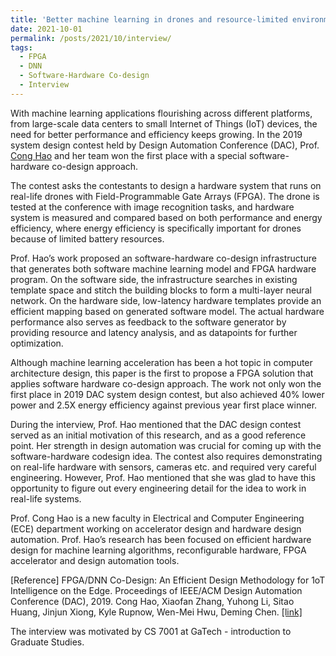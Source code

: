 ```yaml
---
title: 'Better machine learning in drones and resource-limited environments '
date: 2021-10-01
permalink: /posts/2021/10/interview/
tags:
  - FPGA
  - DNN
  - Software-Hardware Co-design
  - Interview
---
```



With machine learning applications flourishing across different platforms, from large-scale data centers to small Internet of Things (IoT) devices, the need for better performance and efficiency keeps growing. In the 2019 system design contest held by Design Automation Conference (DAC), Prof. [Cong Hao](https://sites.gatech.edu/ece-callie/) and her team won the first place with a special software-hardware co-design approach. 

The contest asks the contestants to design a hardware system that runs on real-life drones with Field-Programmable Gate Arrays (FPGA). The drone is tested at the conference with image recognition tasks, and hardware system is measured and compared based on both performance and energy efficiency, where energy efficiency is specifically important for drones because of limited battery resources.

Prof. Hao’s work proposed an software-hardware co-design infrastructure that generates both software machine learning model and FPGA hardware program. On the software side, the infrastructure searches in existing template space and stitch the building blocks to form a multi-layer neural network. On the hardware side, low-latency hardware templates provide an efficient mapping based on generated software model. The actual hardware performance also serves as feedback to the software generator by providing resource and latency analysis, and as datapoints for further optimization. 

Although machine learning acceleration has been a hot topic in computer architecture design, this paper is the first to propose a FPGA solution that applies software hardware co-design approach. The work not only won the first place in 2019 DAC system design contest, but also achieved 40% lower power and 2.5X energy efficiency against previous year first place winner.

During the interview, Prof. Hao mentioned that the DAC design contest served as an initial motivation of this research, and as a good reference point. Her strength in design automation was crucial for coming up with the software-hardware codesign idea. The contest also requires demonstrating on real-life hardware with sensors, cameras etc. and required very careful engineering. However, Prof. Hao mentioned that she was glad to have this opportunity to figure out every engineering detail for the idea to work in real-life systems. 

Prof. Cong Hao is a new faculty in Electrical and Computer Engineering (ECE) department working on accelerator design and hardware design automation. Prof. Hao’s research has been focused on efficient hardware design for machine learning algorithms, reconfigurable hardware, FPGA accelerator and design automation tools.

[Reference]
FPGA/DNN Co-Design: An Efficient Design Methodology for 1oT Intelligence on the Edge. Proceedings of IEEE/ACM Design Automation Conference (DAC), 2019. Cong Hao, Xiaofan Zhang, Yuhong Li, Sitao Huang, Jinjun Xiong, Kyle Rupnow, Wen-Mei Hwu, Deming Chen. [[link]](https://dl.acm.org/doi/10.1145/3316781.3317829)

The interview was motivated by CS 7001 at GaTech - introduction to Graduate Studies.
